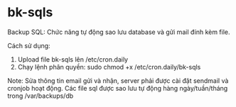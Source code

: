 # bk-sqls
Backup SQL: Chức năng tự động sao lưu database và gửi mail đính kèm file.

Cách sử dụng:
1. Upload file bk-sqls lên /etc/cron.daily
2. Chạy lệnh phân quyền: sudo chmod +x /etc/cron.daily/bk-sqls

Note: 
Sửa thông tin email gửi và nhận, server phải được cài đặt sendmail và cronjob hoạt động.
Các file sql được sao lưu tự động hàng ngày/tuần/tháng trong /var/backups/db
